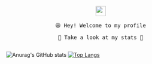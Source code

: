 <p align="center">
  <img src="https://user-images.githubusercontent.com/5679180/79618120-0daffb80-80be-11ea-819e-d2b0fa904d07.gif" width="27px">
  <br><br />
  <samp>
    😆 Hey! Welcome to my profile
    <br />
    <br />🍉 Take a look at my stats  🌱
    <br />
    <br />
  </samp>

![Anurag's GitHub stats](https://github-readme-stats.vercel.app/api?username=RelaxDegree&show_icons=true&theme=radical)
[![Top Langs](https://github-readme-stats.vercel.app/api/top-langs/?username=RelaxDegree&theme=radical)](https://github.com/anuraghazra/github-readme-stats)
